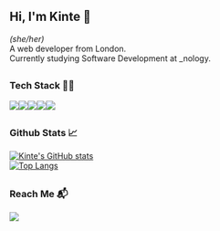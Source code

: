 ## Hi, I'm Kinte 👋
_(she/her)_  
A web developer from London.  
Currently studying Software Development at _nology.
##

### Tech Stack 👩‍💻
<img src="https://img.shields.io/badge/HTML5-E34F26?style=for-the-badge&logo=html5&logoColor=white" /><img src="https://img.shields.io/badge/CSS3-1572B6?style=for-the-badge&logo=css3&logoColor=white" /><img src="https://img.shields.io/badge/JavaScript-323330?style=for-the-badge&logo=javascript&logoColor=F7DF1E" /><img src="https://img.shields.io/badge/Sass-CC6699?style=for-the-badge&logo=sass&logoColor=white" /><img src="https://img.shields.io/badge/React-20232A?style=for-the-badge&logo=react&logoColor=61DAFB" />
<!--<img src="https://img.shields.io/badge/Express.js-000000?style=for-the-badge&logo=express&logoColor=white" /> -->
##

### Github Stats 📈
[![Kinte's GitHub stats](https://github-readme-stats.vercel.app/api?username=kintem&theme=dracula&show_icons=true)](https://github.com/kintem/github-readme-stats)  
[![Top Langs](https://github-readme-stats.vercel.app/api/top-langs/?username=kintem&theme=draculal&layout=compact)](https://github.com/kintem/github-readme-stats)
##

### Reach Me 📬
[<img src="https://img.shields.io/badge/LinkedIn-0077B5?style=for-the-badge&logo=linkedin&logoColor=white" />](https://www.linkedin.com/in/kinte-matulyte/)

<!--
**kintem/kintem** is a ✨ _special_ ✨ repository because its `README.md` (this file) appears on your GitHub profile.

Here are some ideas to get you started:

- 🔭 I’m currently working on ...
- 🌱 I’m currently learning ...
- 👯 I’m looking to collaborate on ...
- 🤔 I’m looking for help with ...
- 💬 Ask me about ...
- 📫 How to reach me: ...
- 😄 Pronouns: ...
- ⚡ Fun fact: ...
-->
